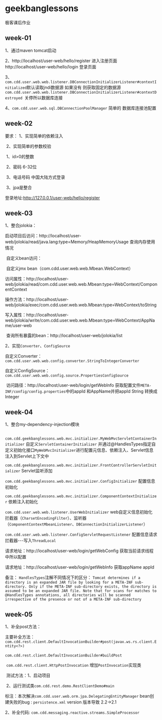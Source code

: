 # geekbanglessons

极客课后作业

## week-01

1、通过maven tomcat启动

2、http://localhost/user-web/hello/register 进入注册页面
http://localhost/user-web/hello/login 登录页面

3、``com.cdd.user.web.web.listener.DBConnectionInitializerListener#contextInitialized``默认读取jndi数据源 如果没有 则获取固定的数据源
``com.cdd.user.web.web.listener.DBConnectionInitializerListener#contextDestroyed ``关停所以数据库连接

4、``com.cdd.user.web.sql.DBConnectionPoolManager`` 简单的 数据库连接池配置

## week-02

要求：
    1、实现简单的依赖注入

​    2、实现简单的参数校验

​        1、id>0的整数

​        2、密码 6-32位

​        3、电话号码 中国大陆方式登录

​    3、jpa是整合

登录地址:http://127.0.0.1/user-web/hello/register

## week-03

1、整合jolokia：

​		启动项目后访问：http://localhost/user-web/jolokia/read/java.lang:type=Memory/HeapMemoryUsage 查询内存使用情况

​		自定义bean访问：

​			自定义jmx bean（com.cdd.user.web.web.Mbean.WebContext）

​			访问属性：http://localhost/user-web/jolokia/read/com.cdd.user.web.web.Mbean:type=WebContext/ComponentContext

​			操作方法：http://localhost/user-web/jolokia/exec/com.cdd.user.web.web.Mbean:type=WebContext/toString

​			写入属性：http://localhost/user-web/jolokia/write/com.cdd.user.web.web.Mbean:type=WebContext/AppName/user-web

​			查询所有暴露的bean：http://localhost/user-web/jolokia/list

2、实现``Converter``、``ConfigSource``

​	自定义Converter：``com.cdd.user.web.web.config.converter.StringToIntegerConverter``

​	自定义ConfigSource：``com.cdd.user.web.web.config.source.PropertiesConfigSource``

​	访问路径：http://localhost/user-web/login/getWebInfo   获取配置文件``META-INF/config/config.properties``中的appId 和AppName并把appId String 转换成Integer

## week-04

1、整合my-dependency-injection模块

​	``com.cdd.geekbanglessons.web.mvc.initializer.MyWebMvcServletContainerInitializer`` 自定义``ServletContainerInitializer`` 并通过@HandlesTypes指定自定义初始化接口``MyWebMvcInitializer``进行配置元信息、依赖注入、Servlet信息注入到Servlet上下文中

``com.cdd.geekbanglessons.web.mvc.initializer.FrontControllerServletInitializer``  Servlet监听添加

``com.cdd.geekbanglessons.web.mvc.initializer.ConfigInitializer`` 配置信息初始化

``com.cdd.geekbanglessons.web.mvc.initializer.ComponentContextInitializer`` 依赖注入初始化

``com.cdd.user.web.web.listener.UserWebInitializer`` web自定义信息初始化 拦截器（``CharsetEncodingFilter``）、监听器（``ComponentContextMbeanListener``、``DBConnectionInitializerListener``）

``com.cdd.user.web.web.listener.ConfigServletRequestListener`` 配置信息请求拦截器---写入``ThreadLocal``

请求地址：http://localhost/user-web/login/getWebConfig 获取当前请求线程中所以配置

请求地址：http://localhost/user-web/login/getWebInfo 获取appName appId

备注：
    ``HandlesTypes``注解不同情况下的区分：
        ``Tomcat determines if a directory is an expanded JAR file by looking for a META-INF sub-directory.
        Only if the META-INF sub-directory exists, the directory is assumed to be an expanded JAR file.
        Note that for scans for matches to @HandlesTypes annotations,
        all directories will be scanned irrespective of the presence or not of a META-INF sub-directory``



## week-05

1、补全post方法：

​	主要补全方法：``com.cdd.rest.client.DefaultInvocationBuilder#post(javax.ws.rs.client.Entity<?>)``

​								``com.cdd.rest.client.DefaultInvocationBuilder#buildPost``

​								``com.cdd.rest.client.HttpPostInvocation`` 增加``PostInvocation``实现类

​								测试方法：1、启动项目

​													2、运行测试类``com.cdd.rest.demo.RestClientDemo#main``

标注：本次解决``com.cdd.user.web.orm.jpa.DelegatingEntityManager`` bean创建失败的bug : ```persistence.xml``` version 版本导致  2.2->2.1

2、补全代码:
    ``com.cdd.messaging.reactive.streams.SimpleProcessor``